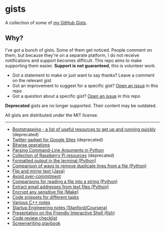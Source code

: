 # gists

A collection of some of [my GitHub Gists](https://gist.github.com/dideler?direction=desc&sort=updated).

## Why?

I've got a bunch of gists. Some of them get noticed.
People comment on them, but because they're on a separate platform, I
do not receive notifications and support becomes difficult.
This repo aims to make supporting them easier. **Support is not guaranteed**, this is volunteer work.

- Got a statement to make or just want to say thanks? Leave a comment on the relevant gist
- Got an improvement to suggest for a specific gist? [Open an issue] in this repo
- Got a question about a specific gist? [Open an issue] in this repo

**Deprecated** gists are no longer supported. Their content may be outdated.

All gists are distributed under the MIT license.

[open an issue]: ../../issues/new

---

- [Bootstrapping - a list of useful resources to get up and running quickly](https://gist.github.com/dideler/1718200) (deprecated)
- [Twitter gadget for Google Sites](https://gist.github.com/dideler/2153825) (deprecated)
- [Bitwise operations](https://gist.github.com/dideler/2365607)
- [Parsing Command-Line Arguments in Python](https://gist.github.com/dideler/2395703)
- [Collection of Raspberry Pi resources](https://gist.github.com/dideler/3394257) (deprecated)
- [Formatted output in the terminal (Python)](https://gist.github.com/dideler/3814182)
- [Comparison of ways to remove duplicate lines from a file (Python)](https://gist.github.com/dideler/4688053)
- [Flip and mirror text (Java)](https://gist.github.com/dideler/4969581)
- [Avoid over-commitment](https://gist.github.com/dideler/4982537)
- [Comparisons for reading a file into a string (Python)](https://gist.github.com/dideler/5217307)
- [Extract email addresses from text files (Python)](https://gist.github.com/dideler/5219706)
- [Encrypt any sensitive file (Make)](https://gist.github.com/dideler/5219993)
- [Code snippets for different tasks](https://gist.github.com/dideler/5242203)
- [Various C++ notes](https://gist.github.com/dideler/5537024)
- [Startup Engineering notes (Stanford/Coursera)](https://gist.github.com/dideler/5796745)
- [Presentation on the Friendly Interactive Shell (fish)](https://gist.github.com/dideler/5864376)
- [Code review checklist](https://gist.github.com/dideler/5912225)
- [Screenwriting playbook](https://gist.github.com/dideler/6043168)
